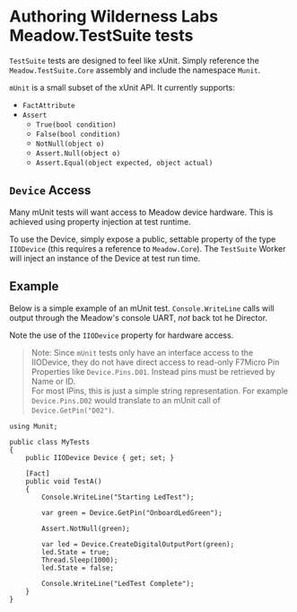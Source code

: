 # Authoring Wilderness Labs Meadow.TestSuite tests

`TestSuite` tests are designed to feel like xUnit.  Simply reference the `Meadow.TestSuite.Core` assembly and include the namespace `Munit`.

`mUnit` is a small subset of the xUnit API.  It currently supports:

- `FactAttribute`
- `Assert`
  - `True(bool condition)`
  - `False(bool condition)`
  - `NotNull(object o)`
  - `Assert.Null(object o)`
  - `Assert.Equal(object expected, object actual)`

## `Device` Access

Many mUnit tests will want access to Meadow device hardware.  This is achieved using property injection at test runtime.

To use the Device, simply expose a public, settable property of the type `IIODevice` (this requires a reference to `Meadow.Core`).  The `TestSuite` Worker will inject an instance of the Device at test run time.

## Example

Below is a simple example of an mUnit test.  `Console.WriteLine` calls will output through the Meadow's console UART, *not* back tot he Director.

Note the use of the `IIODevice` property for hardware access.

> Note: Since `mUnit` tests only have an interface access to the IIODevice, they do not have direct access to read-only F7Micro Pin Properties like `Device.Pins.D01`.  Instead pins must be retrieved by Name or ID.  
> For most IPins, this is just a simple string representation.  For example `Device.Pins.D02` would translate to an mUnit call of `Device.GetPin("D02")`.

```
using Munit;

public class MyTests
{
    public IIODevice Device { get; set; }

    [Fact]
    public void TestA()
    {
        Console.WriteLine("Starting LedTest");

        var green = Device.GetPin("OnboardLedGreen");

        Assert.NotNull(green);

        var led = Device.CreateDigitalOutputPort(green);
        led.State = true;
        Thread.Sleep(1000);
        led.State = false;

        Console.WriteLine("LedTest Complete");
    }
}
```
